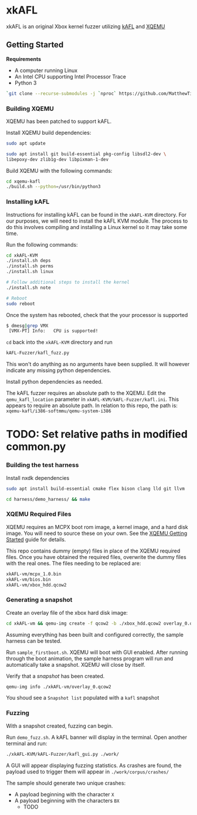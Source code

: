 # xkAFL

xkAFL is an original Xbox kernel fuzzer utilizing
[kAFL](https://github.com/IntelLabs/kAFL)
and
[XQEMU](https://github.com/xqemu/xqemu)

## Getting Started

**Requirements**
- A computer running Linux
- An Intel CPU supporting Intel Processor Trace
- Python 3

```sh
`git clone --recurse-submodules -j `nproc` https://github.com/MatthewTingum/xkAFL.git`
```

### Building XQEMU
XQEMU has been patched to support kAFL.

Install XQEMU build dependencies:
```sh
sudo apt update

sudo apt install git build-essential pkg-config libsdl2-dev \
libepoxy-dev zlib1g-dev libpixman-1-dev
```

Build XQEMU with the following commands:
```sh
cd xqemu-kafl
./build.sh --python=/usr/bin/python3
```


### Installing kAFL
Instructions for installing kAFL can be found in the `xkAFL-KVM` directory.
For our purposes, we will need to install the kAFL KVM module. The process
to do this involves compiling and installing a Linux kernel so it may take
some time.

Run the following commands:
```sh
cd xkAFL-KVM
./install.sh deps
./install.sh perms
./install.sh linux

# Follow additional steps to install the kernel
./install.sh note

# Reboot
sudo reboot
```

Once the system has rebooted, check that the your processor is supported
```sh
$ dmesg|grep VMX
 [VMX-PT] Info:   CPU is supported!
```

`cd` back into the `xkAFL-KVM` directory and run
```sh
kAFL-Fuzzer/kafl_fuzz.py
```

This won't do anything as no arguments have been supplied. It will however
indicate any missing python dependencies.

Install python dependencies as needed.

The kAFL fuzzer requires an absolute path to the XQEMU.
Edit the `qemu_kafl_location` parameter in `xkAFL-KVM/kAFL-Fuzzer/kafl.ini`.
This appears to require an absolute path.
In relation to this repo, the path is: `xqemu-kafl/i386-softmmu/qemu-system-i386`

# TODO: Set relative paths in modified common.py


### Building the test harness
Install nxdk dependencies
```sh
sudo apt install build-essential cmake flex bison clang lld git llvm
```

```sh
cd harness/demo_harness/ && make
```

### XQEMU Required Files
XQEMU requires an MCPX boot rom image, a kernel image, and a hard disk image.
You will need to source these on your own.
See the [XQEMU Getting Started](https://xqemu.com/getting-started/#required-files)
guide for details.

This repo contains dummy (empty) files in place of the XQEMU required files.
Once you have obtained the required files, overwrite the dummy files with the real ones.
The files needing to be replaced are:
```sh
xkAFL-vm/mcpx_1.0.bin
xkAFL-vm/bios.bin
xkAFL-vm/xbox_hdd.qcow2
```


### Generating a snapshot
Create an overlay file of the xbox hard disk image:
```sh
cd xkAFL-vm && qemu-img create -f qcow2 -b ./xbox_hdd.qcow2 overlay_0.qcow2
```

Assuming everything has been built and configured correctly,
the sample harness can be tested.


Run `sample_firstboot.sh`. XQEMU will boot with GUI enabled. After running through the boot
animation, the sample harness program will run and automatically take a snapshot.
XQEMU will close by itself.

Verify that a *snapshot* has been created.
```sh
qemu-img info ./xkAFL-vm/overlay_0.qcow2
```

You shoud see a `Snapshot list` populated with a `kafl` snapshot

### Fuzzing
With a snapshot created, fuzzing can begin.

Run `demo_fuzz.sh`. A kAFL banner will display in the terminal.
Open another terminal and run:
```sh
./xkAFL-KVM/kAFL-Fuzzer/kafl_gui.py ./work/
```

A GUI will appear displaying fuzzing statistics.
As crashes are found, the payload used to trigger them will appear in
`./work/corpus/crashes/`

The sample should generate two unique crashes:
- A payload beginning with the character `X`
- A payload beginning with the characters `BX`
  - TODO
